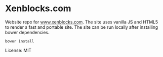 # Xenblocks.com


Website repo for www.xenblocks.com. The site uses vanilla JS and HTML5 to render a fast
and portable site. The site can be run locally after installing bower dependencies.

```
bower install
```

License: MIT
